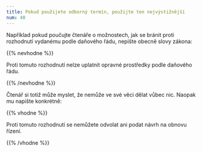 ```yaml
---
title: Pokud použijete odborný termín, použijte ten nejvýstižnější
num: 40
---
```

Například pokud poučujte čtenáře o možnostech, jak se bránit proti rozhodnutí vydanému podle daňového řádu, nepište obecně slovy zákona:

{{% nevhodne %}}

Proti tomuto rozhodnutí nelze uplatnit opravné prostředky podle daňového řádu.

{{% /nevhodne %}}

Čtenář si totiž může myslet, že nemůže ve své věci dělat vůbec nic. Naopak mu napište konkrétně:

{{% vhodne %}}

Proti tomuto rozhodnutí se nemůžete odvolat ani podat návrh na obnovu řízení.

{{% /vhodne %}}